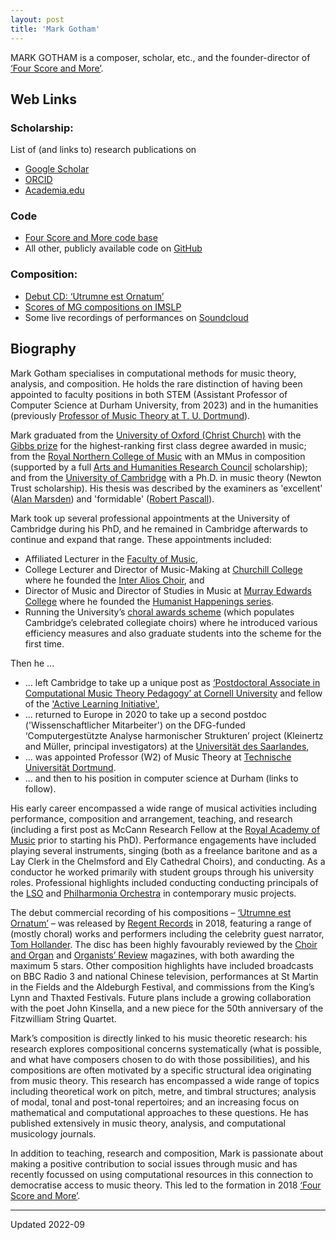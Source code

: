 ```yaml
---
layout: post
title: 'Mark Gotham'
---
```


MARK GOTHAM is a composer, scholar, etc., and the founder-director of [‘Four Score and More’](https://fourscoreandmore.org/).

## Web Links

### Scholarship:
List of (and links to) research publications on
- [Google Scholar](https://scholar.google.com/citations?user=bA0PEo0AAAAJ&hl=en&oi=ao)
- [ORCID](https://orcid.org/0000-0003-0722-3074?lang=en)
- [Academia.edu](https://iuni-saarland.academia.edu/MarkGotham)

### Code
- [Four Score and More code base](https://github.com/fourscoreandmore/fourscoreandmore.org)
- All other, publicly available code on [GitHub](https://github.com/MarkGotham)

### Composition:
- [Debut CD: ‘Utrumne est Ornatum’](http://www.regent-records.co.uk/product_details_349.htm)
- [Scores of MG compositions on IMSLP](https://imslp.org/wiki/Category:Gotham%2C_Mark)
- Some live recordings of performances on [Soundcloud](https://soundcloud.com/mark-gotham)

## Biography

Mark Gotham specialises in computational methods for music theory, analysis, and composition.
He holds the rare distinction of having been appointed to faculty positions in both STEM (Assistant Professor of Computer Science at Durham University, from 2023) and in the humanities (previously [Professor of Music Theory at T. U. Dortmund](https://www.musik.tu-dortmund.de/institut/personen/professorinnen-und-professoren/univ-prof-dr-phil-mark-r-h-gotham/)).

Mark graduated from the [University of Oxford (Christ Church)](http://www.ox.ac.uk/) with the [Gibbs prize](http://www.ox.ac.uk/feesandfunding/ugcurrent/other/prizes/gibbs/) for the highest-ranking first class degree awarded in music; from the [Royal Northern College of Music](http://www.rncm.ac.uk/) with an MMus in composition (supported by a full [Arts and Humanities Research Council](http://www.ahrc.ac.uk/Pages/Home.aspx) scholarship); and from the [University of Cambridge](http://www.cam.ac.uk/) with a Ph.D. in music theory (Newton Trust scholarship). His thesis was described by the examiners as 'excellent' ([Alan Marsden](http://www.lancaster.ac.uk/staff/marsdena/)) and 'formidable' ([Robert Pascall](http://www.nottingham.ac.uk/music/people/robert.pascall)).

Mark took up several professional appointments at the University of Cambridge during his PhD, and he remained in Cambridge afterwards to continue and expand that range. These appointments included:
- Affiliated Lecturer in the [Faculty of Music](https://www.mus.cam.ac.uk/),
- College Lecturer and Director of Music-Making at [Churchill College](https://www.chu.cam.ac.uk/) where he founded the [Inter Alios Choir](https://www.chu.cam.ac.uk/societies/music/?q=interalios), and
- Director of Music and Director of Studies in Music at [Murray Edwards College](https://www.murrayedwards.cam.ac.uk/) where he founded the [Humanist Happenings series](https://www.murrayedwards.cam.ac.uk/college-life/societies-music-and-sports/music-murray-edwards-college/humanist-happenings).
- Running the University’s [choral awards scheme](https://www.undergraduate.study.cam.ac.uk/finance/music-awards/choral-awards) (which populates Cambridge’s celebrated collegiate choirs) where he introduced various efficiency measures and also graduate students into the scheme for the first time.

Then he ... 
- ... left Cambridge to take up a unique post as [‘Postdoctoral Associate in Computational Music Theory Pedagogy’ at Cornell University](http://music.cornell.edu/mark-gotham) and fellow of the ['Active Learning Initiative'](http://as.cornell.edu/education-innovation),
- ... returned to Europe in 2020 to take up a second postdoc ('Wissenschaftlicher Mitarbeiter') on the DFG-funded ‘Computergestützte Analyse harmonischer Strukturen’ project (Kleinertz and Müller, principal investigators) at the [Universität des Saarlandes](https://www.uni-saarland.de/en/home.html),
- ... was appointed Professor (W2) of Music Theory at [Technische Universität Dortmund](https://www.musik.tu-dortmund.de/institut/personen/professorinnen-und-professoren/univ-prof-dr-phil-mark-r-h-gotham/).
- ... and then to his position in computer science at Durham (links to follow).

His early career encompassed a wide range of musical activities including performance, composition and arrangement, teaching, and research (including a first post as McCann Research Fellow at the [Royal Academy of Music](https://www.ram.ac.uk/) prior to starting his PhD).
Performance engagements have included playing several instruments, singing (both as a freelance baritone and as a Lay Clerk in the Chelmsford and Ely Cathedral Choirs), and conducting.
As a conductor he worked primarily with student groups through his university roles. Professional highlights included conducting conducting principals of the [LSO](http://lso.co.uk/) and [Philharmonia Orchestra](http://www.philharmonia.co.uk/) in contemporary music projects.

The debut commercial recording of his compositions – [‘Utrumne est Ornatum’](http://www.regent-records.co.uk/product_details_349.htm) – was released by [Regent Records](http://www.regent-records.co.uk/) in 2018, featuring a range of (mostly choral) works and performers including the celebrity guest narrator, [Tom Hollander](https://www.imdb.com/name/nm0390903/).
The disc has been highly favourably reviewed by the [Choir and Organ](https://www.rhinegold.co.uk/rhinegold-publishing/magazines/choir-organ/) and [Organists’ Review](https://organistsreview.com/) magazines, with both awarding the maximum 5 stars.
Other composition highlights have included broadcasts on BBC Radio 3 and national Chinese television, performances at St Martin in the Fields and the Aldeburgh Festival, and commissions from the King’s Lynn and Thaxted Festivals.
Future plans include a growing collaboration with the poet John Kinsella, and a new piece for the 50th anniversary of the Fitzwilliam String Quartet.

Mark’s composition is directly linked to his music theoretic research: his research explores compositional concerns systematically (what is possible, and what have composers chosen to do with those possibilities), and his compositions are often motivated by a specific structural idea originating from music theory. This research has encompassed a wide range of topics including theoretical work on pitch, metre, and timbral structures; analysis of modal, tonal and post-tonal repertoires; and an increasing focus on mathematical and computational approaches to these questions. He has published extensively in music theory, analysis, and computational musicology journals.

In addition to teaching, research and composition, Mark is passionate about making a positive contribution to social issues through music and has recently focussed on using computational resources in this connection to democratise access to music theory. This led to the formation in 2018 [‘Four Score and More’](https://fourscoreandmore.org/).

----

Updated 2022-09
